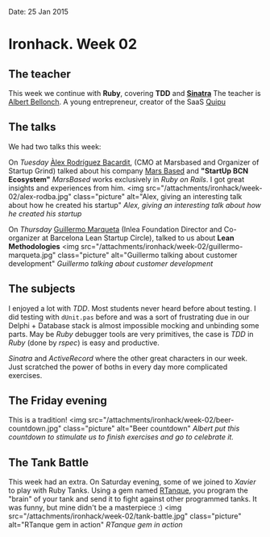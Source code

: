 Date: 25 Jan 2015

# Ironhack. Week 02

## The teacher

This week we continue with **Ruby**, covering **TDD** and [**Sinatra**](http://www.sinatrarb.com/)
The teacher is [Albert Bellonch](https://twitter.com/abellonch). A young entrepreneur, creator of the SaaS [Quipu](https://getquipu.com/)

## The talks

We had two talks this week:

On *Tuesday* [Àlex Rodríguez Bacardit](https://twitter.com/lexrodba), (CMO at Marsbased and Organizer of Startup Grind) talked about his company [Mars Based](http://marsbased.com/) and __"StartUp BCN Ecosystem"__
*MarsBased* works exclusively in *Ruby on Rails*. I got great insights and experiences from him.
<img src="/attachments/ironhack/week-02/alex-rodba.jpg" class="picture" alt="Alex, giving an interesting talk about how he created his startup"</img>
*Alex, giving an interesting talk about how he created his startup*

On *Thursday* [Guillermo Marqueta](https://twitter.com/guillemarqueta) (Inlea Foundation Director and Co-organizer at Barcelona Lean Startup Circle), talked to us about **Lean Methodologies**
<img src="/attachments/ironhack/week-02/guillermo-marqueta.jpg" class="picture" alt="Guillermo talking about customer development"</img>
*Guillermo talking about customer development*

## The subjects

I enjoyed a lot with *TDD*. Most students never heard before about testing. I did testing with <code>dUnit.pas</code> before and was a sort of frustrating due in our Delphi + Database stack is almost impossible mocking and unbinding some parts.
May be *Ruby* debugger tools are very primitives, the case is *TDD* in *Ruby* (done by *rspec*) is easy and productive.

*Sinatra* and *ActiveRecord* where the other great characters in our week. Just scratched the power of boths in every day more complicated exercises.

## The Friday evening

This is a tradition!
<img src="/attachments/ironhack/week-02/beer-countdown.jpg" class="picture" alt="Beer countdown"</img>
*Albert put this countdown to stimulate us to finish exercises and go to celebrate it.* 

## The Tank Battle

This week had an extra. On Saturday evening, some of we joined to *Xavier* to play with Ruby Tanks. Using a gem named [RTanque](https://github.com/awilliams/RTanque), you program the "brain" of your tank and send it to fight against other programmed tanks. It was funny, but mine didn't be a masterpiece :)
<img src="/attachments/ironhack/week-02/tank-battle.jpg" class="picture" alt="RTanque gem in action"</img>
*RTanque gem in action* 

